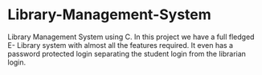 # Library-Management-System
Library Management System using C. In this project we have a full fledged E- Library system with almost all the features required. It even has a password protected login separating the student login from the librarian login.
